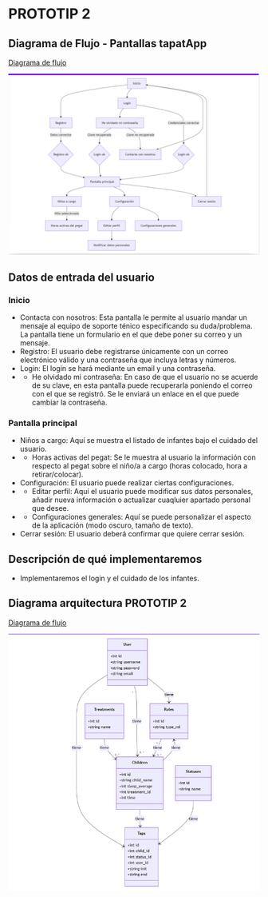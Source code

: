 # PROTOTIP 2

## Diagrama de Flujo - Pantallas tapatApp

[Diagrama de flujo](pantallasTapatApp.mermaid)

![alt text](image.png)

## Datos de entrada del usuario

### Inicio

- Contacta con nosotros: Esta pantalla le permite al usuario mandar un mensaje al equipo de soporte ténico especificando su duda/problema. La pantalla tiene un formulario en el que debe poner su correo y un mensaje.
- Registro: El usuario debe registrarse únicamente con un correo electrónico válido y una contraseña que incluya letras y números.
- Login: El login se hará mediante un email y una contraseña.
- - He olvidado mi contraseña: En caso de que el usuario no se acuerde de su clave, en esta pantalla puede recuperarla poniendo el correo con el que se registró. Se le enviará un enlace en el que puede cambiar la contraseña.

### Pantalla principal

- Niños a cargo: Aquí se muestra el listado de infantes bajo el cuidado del usuario.
- - Horas activas del pegat: Se le muestra al usuario la información con respecto al pegat sobre el niño/a a cargo (horas colocado, hora a retirar/colocar).
- Configuración: El usuario puede realizar ciertas configuraciones.
- - Editar perfil: Aquí el usuario puede modificar sus datos personales, añadir nueva información o actualizar cuaqluier apartado personal que desee.
- - Configuraciones generales: Aquí se puede personalizar el aspecto de la aplicación (modo oscuro, tamaño de texto).
- Cerrar sesión: El usuario deberá confirmar que quiere cerrar sesión.

## Descripción de qué implementaremos

- Implementaremos el login y el cuidado de los infantes.

## Diagrama arquitectura PROTOTIP 2

[Diagrama de flujo](prototip2/diagramaDades.mermaid)

![alt text](image-1.png)